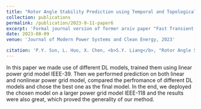 ```yaml
---
title: "Rotor Angle Stability Prediction using Temporal and Topological Embedding Deep Neural Network Based on Grid-Informed Adjacency Matrix"
collection: publications
permalink: /publication/2023-9-11-paper6
excerpt: 'Formal journal version of former arxiv paper "Fast Transient Stability Prediction Using Grid-informed Temporal and Topological Embedding Deep Neural Network"'
date: 2023-08-09
venue: 'Journal of Modern Power Systems and Clean Energy, 2023'

citation: 'P.Y. Sun, L. Huo, X. Chen, <b>S.Y. Liang</b>, "Rotor Angle Stability Prediction using Temporal and Topological Embedding Deep Neural Network Based on Grid-Informed Adjacency Matrix." Journal of Modern Power Systems and Clean Energy (2023).'
---
```



In this paper we made use of different DL models, trained them using linear power grid model IEEE-39. Then we performed prediction on both linear and nonlinear power grid model, compared the perfromance of different DL models and chose the best one as the final model. In the end, we deployed the chosen model on a larger power grid model IEEE-118 and the results were also great, which proved the generality of our method.
